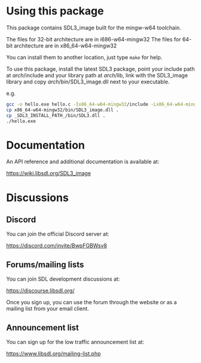 
# Using this package

This package contains SDL3_image built for the mingw-w64 toolchain.

The files for 32-bit architecture are in i686-w64-mingw32
The files for 64-bit architecture are in x86_64-w64-mingw32

You can install them to another location, just type `make` for help.

To use this package, install the latest SDL3 package, point your include path at _arch_/include and your library path at _arch_/lib, link with the SDL3_image library and copy _arch_/bin/SDL3_image.dll next to your executable.

e.g.
```sh
gcc -o hello.exe hello.c -Ix86_64-w64-mingw32/include -Lx86_64-w64-mingw32/lib -lSDL3_image -lSDL3
cp x86_64-w64-mingw32/bin/SDL3_image.dll .
cp _SDL3_INSTALL_PATH_/bin/SDL3.dll .
./hello.exe
```

# Documentation

An API reference and additional documentation is available at:

https://wiki.libsdl.org/SDL3_image

# Discussions

## Discord

You can join the official Discord server at:

https://discord.com/invite/BwpFGBWsv8

## Forums/mailing lists

You can join SDL development discussions at:

https://discourse.libsdl.org/

Once you sign up, you can use the forum through the website or as a mailing list from your email client.

## Announcement list

You can sign up for the low traffic announcement list at:

https://www.libsdl.org/mailing-list.php

